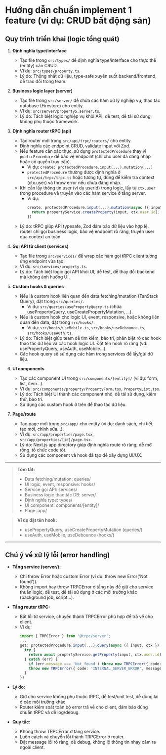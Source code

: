 # Hướng dẫn chuẩn implement 1 feature (ví dụ: CRUD bất động sản)

## Quy trình triển khai (logic tổng quát)

1. **Định nghĩa type/interface**
   - Tạo file trong `src/types/` để định nghĩa type/interface cho thực thể (entity) cần CRUD.
   - Ví dụ: `src/types/property.ts`.
   - Lý do: Thống nhất dữ liệu, type-safe xuyên suốt backend/frontend, dễ trao đổi trong team.

2. **Business logic layer (server)**
   - Tạo file trong `src/server/` để chứa các hàm xử lý nghiệp vụ, thao tác database (Firestore) cho entity.
   - Ví dụ: `src/server/propertyS.server.ts`.
   - Lý do: Tách biệt logic nghiệp vụ khỏi API, dễ test, dễ tái sử dụng, không phụ thuộc framework.

3. **Định nghĩa router tRPC (api)**
   - Tạo router mới trong `src/api/trpc/routers/` cho entity.
   - Định nghĩa các endpoint CRUD, validate input với Zod.
   - Nếu feature cần xác thực, sử dụng `protectedProcedure` thay vì `publicProcedure` để bảo vệ endpoint (chỉ cho user đã đăng nhập hoặc có quyền truy cập).
     - Ví dụ: `create: protectedProcedure.input(...).mutation(...)`
     - `protectedProcedure` thường được định nghĩa ở `src/api/trpc/trpc.ts` hoặc tương tự, dùng để kiểm tra context (ctx.user) và throw error nếu chưa đăng nhập.
   - Khi cần lấy thông tin user (ví dụ userId) trong logic, lấy từ `ctx.user` trong procedure và truyền vào các hàm service ở tầng server.
     - Ví dụ:
       ```ts
       create: protectedProcedure.input(...).mutation(async ({ input, ctx }) => {
         return propertyService.createProperty(input, ctx.user.id);
       })
       ```
   - Lý do: tRPC giúp API typesafe, Zod đảm bảo dữ liệu vào hợp lệ, router chỉ gọi business logic, bảo vệ endpoint rõ ràng, truyền user qua context an toàn.

4. **Gọi API từ client (services)**
   - Tạo file trong `src/services/` để wrap các hàm gọi tRPC client tương ứng endpoint vừa tạo.
   - Ví dụ: `src/services/property.ts`.
   - Lý do: Tách biệt logic gọi API khỏi UI, dễ test, dễ thay đổi backend mà không ảnh hưởng UI.

5. **Custom hooks & queries**
   - Nếu là custom hook liên quan đến data fetching/mutation (TanStack Query), đặt trong `src/queries/`.
     - Ví dụ: `src/queries/usePropertyQuery.ts` (chứa usePropertyQuery, useCreatePropertyMutation, ...).
   - Nếu là custom hook cho logic UI, event, responsive, hoặc không liên quan đến data, đặt trong `src/hooks/`.
     - Ví dụ: `src/hooks/useMobile.ts`, `src/hooks/useDebounce.ts`, `src/hooks/useAuth.ts`.
   - Lý do: Tách biệt giúp team dễ tìm kiếm, bảo trì, phân biệt rõ các hook thao tác dữ liệu và các hook logic UI. Đặt tên hook rõ ràng (vd: usePropertyQuery, useAuth, useMobile...).
   - Các hook query sẽ sử dụng các hàm trong services để lấy/gửi dữ liệu.

6. **UI components**
   - Tạo các component UI trong `src/components/[entity]/` (ví dụ: form, list, item...).
   - Ví dụ: `src/components/property/PropertyForm.tsx`, `PropertyList.tsx`.
   - Lý do: Tách biệt UI thành các component nhỏ, dễ tái sử dụng, kiểm thử, bảo trì.
   - Sử dụng các custom hook ở trên để thao tác dữ liệu.

7. **Page/route**
   - Tạo page mới trong `src/app/` cho entity (ví dụ: danh sách, chi tiết, tạo mới, chỉnh sửa...).
   - Ví dụ: `src/app/properties/page.tsx`, `src/app/properties/[id]/page.tsx`.
   - Lý do: Next.js app directory giúp định nghĩa route rõ ràng, dễ mở rộng, tổ chức code tốt.
   - Sử dụng các component và hook đã tạo để xây dựng UI/UX.

---

> **Tóm tắt:**
> - Data fetching/mutation: queries/
> - UI logic, event, responsive: hooks/
> - Service gọi API: services/
> - Business logic thao tác DB: server/
> - Định nghĩa type: types/
> - UI component: components/[entity]/
> - Page: app/

> **Ví dụ đặt tên hook:**
> - usePropertyQuery, useCreatePropertyMutation (queries/)
> - useAuth, useMobile, useDebounce (hooks/)

---

## Chú ý về xử lý lỗi (error handling)

- **Tầng service (server/):**
  - Chỉ throw Error hoặc custom Error (ví dụ: throw new Error('Not found')).
  - Không import hay throw TRPCError ở tầng này để giữ cho service thuần logic, dễ test, dễ tái sử dụng ở các môi trường khác (background job, script...).

- **Tầng router tRPC:**
  - Bắt lỗi từ service, chuyển thành TRPCError phù hợp để trả về cho client.
  - Ví dụ:
    ```ts
    import { TRPCError } from '@trpc/server';
    ...
    get: protectedProcedure.input(...).query(async ({ input, ctx }) => {
      try {
        return await propertyService.getProperty(input, ctx.user.id);
      } catch (err) {
        if (err.message === 'Not found') throw new TRPCError({ code: 'NOT_FOUND' });
        throw new TRPCError({ code: 'INTERNAL_SERVER_ERROR', message: err.message });
      }
    })
    ```

- **Lý do:**
  - Giữ cho service không phụ thuộc tRPC, dễ test/unit test, dễ dùng lại ở các môi trường khác.
  - Router kiểm soát toàn bộ error trả về cho client, đảm bảo đúng chuẩn tRPC và dễ log/debug.

- **Quy tắc:**
  - Không throw TRPCError ở tầng service.
  - Luôn catch và chuyển lỗi thành TRPCError ở router.
  - Đặt message lỗi rõ ràng, dễ debug, không lộ thông tin nhạy cảm ra ngoài client.

